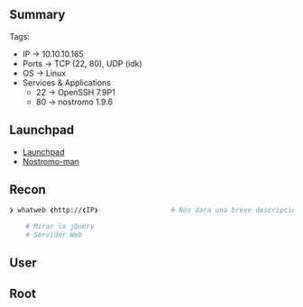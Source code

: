 ## Summary

Tags: 

- IP -> 10.10.10.165
- Ports -> TCP (22, 80), UDP (idk)
- OS ->  Linux
- Services & Applications
    - 22 -> OpenSSH 7.9P1
    - 80 -> nostromo 1.9.6

## Launchpad

-   [Launchpad](https://launchpad.net/ubuntu)
-   [Nostromo-man](https://www.gsp.com/cgi-bin/man.cgi?section=8&topic=NHTTPD)

## Recon

```bash 
❯ whatweb ❮http://❮IP❯                  # Nos dara una breve descripcion del gestor de contenidos del puerto 80

	# Mirar la jQuery
	# Servidor Web
```

## User


## Root